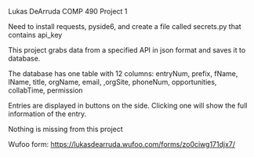 Lukas DeArruda 
COMP 490 Project 1

Need to install requests, pyside6, and create a file called secrets.py that 
contains api_key

This project grabs data from a specified API in json format and saves it to database. 

The database has one table with 12 columns: 
entryNum, prefix, fName, lName, title, orgName, email, ,orgSite, phoneNum, opportunities, collabTime, permission

Entries are displayed in buttons on the side. Clicking one will show the full information of the entry.

Nothing is missing from this project

Wufoo form: https://lukasdearruda.wufoo.com/forms/zo0ciwg171djx7/


